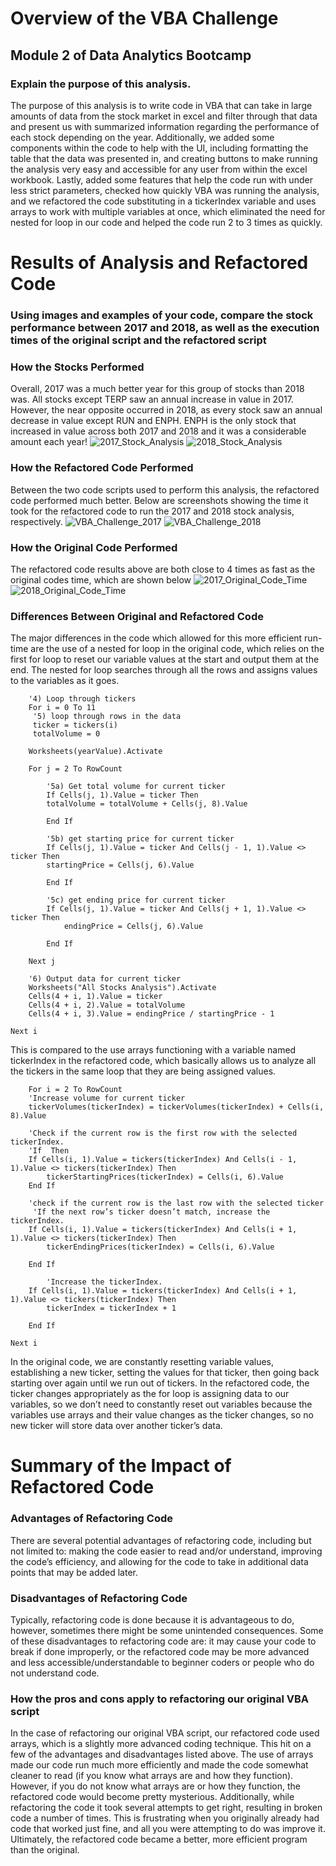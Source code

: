 # Overview of the VBA Challenge
## Module 2 of Data Analytics Bootcamp
### Explain the purpose of this analysis.
The purpose of this analysis is to write code in VBA that can take in large amounts of data from the stock market in excel and filter through that data and present us with summarized information regarding the performance of each stock depending on the year. Additionally, we added some components within the code to help with the UI, including formatting the table that the data was presented in, and creating buttons to make running the analysis very easy and accessible for any user from within the excel workbook. Lastly, added some features that help the code run with under less strict parameters, checked how quickly VBA was running the analysis, and we refactored the code substituting in a tickerIndex variable and uses arrays to work with multiple variables at once, which eliminated the need for nested for loop in our code and helped the code run 2 to 3 times as quickly.

# Results of Analysis and Refactored Code
### Using images and examples of your code, compare the stock performance between 2017 and 2018, as well as the execution times of the original script and the refactored script
### How the Stocks Performed
Overall, 2017 was a much better year for this group of stocks than 2018 was. All stocks except TERP saw an annual increase in value in 2017. However, the near opposite occurred in 2018, as every stock saw an annual decrease in value except RUN and ENPH. ENPH is the only stock that increased in value across both 2017 and 2018 and it was a considerable amount each year!
![2017_Stock_Analysis](https://user-images.githubusercontent.com/96350388/148700800-41bc6290-1bba-44cc-afd9-fae628af92d7.jpg)
![2018_Stock_Analysis](https://user-images.githubusercontent.com/96350388/148700807-126bd20d-48bb-4074-9b12-c99482c571cf.jpg)
### How the Refactored Code Performed
Between the two code scripts used to perform this analysis, the refactored code performed much better. Below are screenshots showing the time it took for the refactored code to run the 2017 and 2018 stock analysis, respectively. 
![VBA_Challenge_2017](https://user-images.githubusercontent.com/96350388/148700836-60920c65-1a46-48dc-90b7-2de7d6723ce0.jpg)
![VBA_Challenge_2018](https://user-images.githubusercontent.com/96350388/148700839-1fcf810f-663c-404e-8d3c-bf028d3e4ff1.jpg)
### How the Original Code Performed
The refactored code results above are both close to 4 times as fast as the original codes time, which are shown below
![2017_Original_Code_Time](https://user-images.githubusercontent.com/96350388/148700848-c11eba82-f7b4-441a-b2d1-af5f0276624d.jpg)
![2018_Original_Code_Time](https://user-images.githubusercontent.com/96350388/148700850-9a03796e-3f2e-4e3a-a421-13de4e527f7e.jpg)
### Differences Between Original and Refactored Code
The major differences in the code which allowed for this more efficient run-time are the use of a nested for loop in the original code, which relies on the first for loop to reset our variable values at the start and output them at the end. The nested for loop searches through all the rows and assigns values to the variables as it goes. 

        '4) Loop through tickers
        For i = 0 To 11
         '5) loop through rows in the data
         ticker = tickers(i)
         totalVolume = 0
        
        Worksheets(yearValue).Activate
        
        For j = 2 To RowCount
        
            '5a) Get total volume for current ticker
            If Cells(j, 1).Value = ticker Then
            totalVolume = totalVolume + Cells(j, 8).Value
                
            End If
        
            '5b) get starting price for current ticker
            If Cells(j, 1).Value = ticker And Cells(j - 1, 1).Value <> ticker Then
            startingPrice = Cells(j, 6).Value
            
            End If
            
            '5c) get ending price for current ticker
            If Cells(j, 1).Value = ticker And Cells(j + 1, 1).Value <> ticker Then
                endingPrice = Cells(j, 6).Value
                
            End If
        
        Next j
        
        '6) Output data for current ticker
        Worksheets("All Stocks Analysis").Activate
        Cells(4 + i, 1).Value = ticker
        Cells(4 + i, 2).Value = totalVolume
        Cells(4 + i, 3).Value = endingPrice / startingPrice - 1
        
    Next i
        
This is compared to the use arrays functioning with a variable named tickerIndex in the refactored code, which basically allows us to analyze all the tickers in the same loop that they are being assigned values. 
        
        For i = 2 To RowCount
        'Increase volume for current ticker
        tickerVolumes(tickerIndex) = tickerVolumes(tickerIndex) + Cells(i, 8).Value
        
        'Check if the current row is the first row with the selected tickerIndex.
        'If  Then
        If Cells(i, 1).Value = tickers(tickerIndex) And Cells(i - 1, 1).Value <> tickers(tickerIndex) Then
            tickerStartingPrices(tickerIndex) = Cells(i, 6).Value
        End If
        
        'check if the current row is the last row with the selected ticker
         'If the next row’s ticker doesn’t match, increase the tickerIndex.
        If Cells(i, 1).Value = tickers(tickerIndex) And Cells(i + 1, 1).Value <> tickers(tickerIndex) Then
            tickerEndingPrices(tickerIndex) = Cells(i, 6).Value
            
        End If
            
            'Increase the tickerIndex.
        If Cells(i, 1).Value = tickers(tickerIndex) And Cells(i + 1, 1).Value <> tickers(tickerIndex) Then
            tickerIndex = tickerIndex + 1
        
        End If
    
    Next i
In the original code, we are constantly resetting variable values, establishing a new ticker, setting the values for that ticker, then going back starting over again until we run out of tickers. In the refactored code, the ticker changes appropriately as the for loop is assigning data to our variables, so we don’t need to constantly reset out variables because the variables use arrays and their value changes as the ticker changes, so no new ticker will store data over another ticker’s data. 

# Summary of the Impact of Refactored Code
### Advantages of Refactoring Code
There are several potential advantages of refactoring code, including but not limited to: making the code easier to read and/or understand, improving the code’s efficiency, and allowing for the code to take in additional data points that may be added later.
### Disadvantages of Refactoring Code
Typically, refactoring code is done because it is advantageous to do, however, sometimes there might be some unintended consequences. Some of these disadvantages to refactoring code are: it may cause your code to break if done improperly, or the refactored code may be more advanced and less accessible/understandable to beginner coders or people who do not understand code.
### How the pros and cons apply to refactoring our original VBA script
In the case of refactoring our original VBA script, our refactored code used arrays, which is a slightly more advanced coding technique. This hit on a few of the advantages and disadvantages listed above. The use of arrays made our code run much more efficiently and made the code somewhat cleaner to read (if you know what arrays are and how they function). However, if you do not know what arrays are or how they function, the refactored code would become pretty mysterious. Additionally, while refactoring the code it took several attempts to get right, resulting in broken code a number of times. This is frustrating when you originally already had code that worked just fine, and all you were attempting to do was improve it. Ultimately, the refactored code became a better, more efficient program than the original. 
